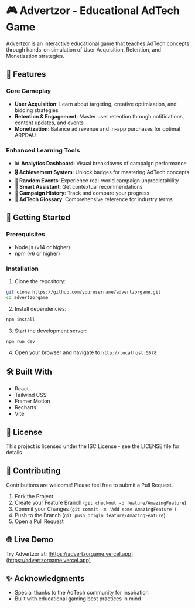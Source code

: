 # 🎮 Advertzor - Educational AdTech Game

Advertzor is an interactive educational game that teaches AdTech concepts through hands-on simulation of User Acquisition, Retention, and Monetization strategies.

## 🌟 Features

### Core Gameplay
- **User Acquisition**: Learn about targeting, creative optimization, and bidding strategies
- **Retention & Engagement**: Master user retention through notifications, content updates, and events
- **Monetization**: Balance ad revenue and in-app purchases for optimal ARPDAU

### Enhanced Learning Tools
- **📊 Analytics Dashboard**: Visual breakdowns of campaign performance
- **🎖️ Achievement System**: Unlock badges for mastering AdTech concepts
- **🎲 Random Events**: Experience real-world campaign unpredictability
- **💬 Smart Assistant**: Get contextual recommendations
- **📆 Campaign History**: Track and compare your progress
- **📖 AdTech Glossary**: Comprehensive reference for industry terms

## 🚀 Getting Started

### Prerequisites
- Node.js (v14 or higher)
- npm (v6 or higher)

### Installation
1. Clone the repository:
```bash
git clone https://github.com/yourusername/advertzorgame.git
cd advertzorgame
```

2. Install dependencies:
```bash
npm install
```

3. Start the development server:
```bash
npm run dev
```

4. Open your browser and navigate to `http://localhost:5678`

## 🛠️ Built With
- React
- Tailwind CSS
- Framer Motion
- Recharts
- Vite

## 📝 License
This project is licensed under the ISC License - see the LICENSE file for details.

## 🤝 Contributing
Contributions are welcome! Please feel free to submit a Pull Request.

1. Fork the Project
2. Create your Feature Branch (`git checkout -b feature/AmazingFeature`)
3. Commit your Changes (`git commit -m 'Add some AmazingFeature'`)
4. Push to the Branch (`git push origin feature/AmazingFeature`)
5. Open a Pull Request

## 🌐 Live Demo
Try Advertzor at: [https://advertzorgame.vercel.app](https://advertzorgame.vercel.app)

## ✨ Acknowledgments
- Special thanks to the AdTech community for inspiration
- Built with educational gaming best practices in mind
